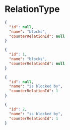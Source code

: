 # RelationType

```json
{
  "id": null,
  "name": "blocks",
  "counterRelationId": null
}
```

```json
{
  "id": 1,
  "name": "blocks",
  "counterRelationId": null
}
```

```json
{
  "id": null,
  "name": "is blocked by",
  "counterRelationId": 1
}
```

```json
{
  "id": 2,
  "name": "is blocked by",
  "counterRelationId": 1
}
```